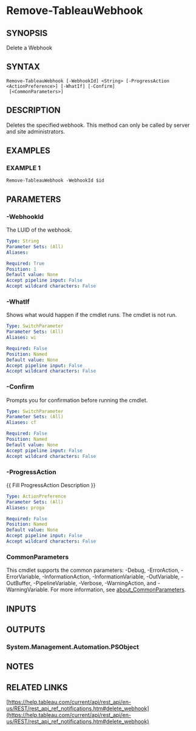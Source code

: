 # Remove-TableauWebhook

## SYNOPSIS
Delete a Webhook

## SYNTAX

```
Remove-TableauWebhook [-WebhookId] <String> [-ProgressAction <ActionPreference>] [-WhatIf] [-Confirm]
 [<CommonParameters>]
```

## DESCRIPTION
Deletes the specified webhook.
This method can only be called by server and site administrators.

## EXAMPLES

### EXAMPLE 1
```
Remove-TableauWebhook -WebhookId $id
```

## PARAMETERS

### -WebhookId
The LUID of the webhook.

```yaml
Type: String
Parameter Sets: (All)
Aliases:

Required: True
Position: 1
Default value: None
Accept pipeline input: False
Accept wildcard characters: False
```

### -WhatIf
Shows what would happen if the cmdlet runs.
The cmdlet is not run.

```yaml
Type: SwitchParameter
Parameter Sets: (All)
Aliases: wi

Required: False
Position: Named
Default value: None
Accept pipeline input: False
Accept wildcard characters: False
```

### -Confirm
Prompts you for confirmation before running the cmdlet.

```yaml
Type: SwitchParameter
Parameter Sets: (All)
Aliases: cf

Required: False
Position: Named
Default value: None
Accept pipeline input: False
Accept wildcard characters: False
```

### -ProgressAction
{{ Fill ProgressAction Description }}

```yaml
Type: ActionPreference
Parameter Sets: (All)
Aliases: proga

Required: False
Position: Named
Default value: None
Accept pipeline input: False
Accept wildcard characters: False
```

### CommonParameters
This cmdlet supports the common parameters: -Debug, -ErrorAction, -ErrorVariable, -InformationAction, -InformationVariable, -OutVariable, -OutBuffer, -PipelineVariable, -Verbose, -WarningAction, and -WarningVariable. For more information, see [about_CommonParameters](http://go.microsoft.com/fwlink/?LinkID=113216).

## INPUTS

## OUTPUTS

### System.Management.Automation.PSObject
## NOTES

## RELATED LINKS

[https://help.tableau.com/current/api/rest_api/en-us/REST/rest_api_ref_notifications.htm#delete_webhook](https://help.tableau.com/current/api/rest_api/en-us/REST/rest_api_ref_notifications.htm#delete_webhook)

